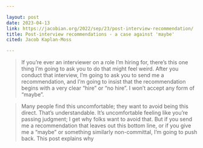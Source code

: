 ```yaml
---

layout: post
date: 2023-04-13
link: https://jacobian.org/2022/sep/23/post-interview-recommendation/
title: Post-interview recommendations - a case against 'maybe'
cited: Jacob Kaplan-Moss

---
```


> If you’re ever an interviewer on a role I’m hiring for, there’s this one thing I’m going to ask you to do that might feel weird. After you conduct that interview, I’m going to ask you to send me a recommendation, and I’m going to insist that the recommendation begins with a very clear “hire” or “no hire”. I won’t accept any form of “maybe”.

> Many people find this uncomfortable; they want to avoid being this direct. That’s understandable. It’s uncomfortable feeling like you’re passing judgment; I get why folks want to avoid that. But if you send me a recommendation that leaves out this bottom line, or if you give me a “maybe” or something similarly non-committal, I’m going to push back. This post explains why